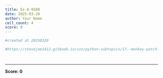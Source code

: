 ```yaml
---
title: Ex-8-9288
date: 2025-03-20
author: Your Name
cell_count: 4
score: 0
---
```


```python
#created at 20250320
```


```python
#https://stevejoe1412.gitbook.io/ssn/python-subtopics/17.-monkey-patching
```


```python

```


```python

```


---
**Score: 0**